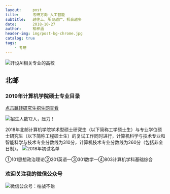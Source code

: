 ```yaml
---
layout:     post
title:      考研方向-人工智能
subtitle:   越往上，所见越广，机会越多
date:       2018-10-27
author:     柏梓涵
header-img: img/post-bg-chrome.jpg
catalog: true
tags:
    - 考研
---
```


![开设AI相关专业的高校](http://ww1.sinaimg.cn/large/006KCUaNgy1fxsfh75puqj30hs0wmtbm.jpg)

## 北邮

### 2019年计算机学院硕士专业目录

[点击跳转研究生招生网查看](https://yzb.bupt.edu.cn/content/content.php?p=8_4_67)

![招生人数12人，压力！](http://ww1.sinaimg.cn/large/006KCUaNgy1fxsg0yihaaj30jc05t3z2.jpg)

2018年北邮计算机学院学术型硕士研究生（以下简称工学硕士生）与专业学位硕士研究生（以下简称工程硕士生）的复试工作同时进行，计算机科学与技术专业和智能科学与技术专业分数线为310分，计算机技术专业分数线为260分（包括非全日制）。
![2018年初试名单](http://ww1.sinaimg.cn/large/006KCUaNgy1g0m1w6g4psj30ie0870v0.jpg)


①101思想政治理论②201英语一③301数学一④803计算机学科基础综合



### 欢迎关注我的微信公众号

![微信公众号：柏战不殆](http://upload-images.jianshu.io/upload_images/3990834-c91d28f8be4121e4.png?imageMogr2/auto-orient/strip%7CimageView2/2/w/1240)
